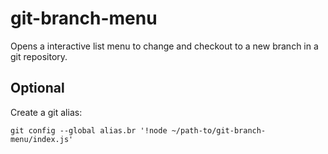 # git-branch-menu

Opens a interactive list menu to change and checkout to a new branch in a git repository.

## Optional

Create a git alias:

```git config --global alias.br '!node ~/path-to/git-branch-menu/index.js'```
